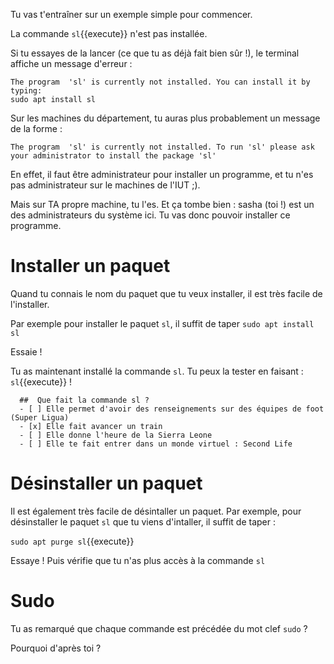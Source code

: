 Tu vas t'entraîner sur un exemple simple pour commencer.

La commande `sl`{{execute}} n'est pas installée.

Si tu essayes de la lancer (ce que tu as déjà fait bien sûr !), le terminal affiche un message d'erreur :

``` 
The program  'sl' is currently not installed. You can install it by typing:
sudo apt install sl
```

Sur les machines du département, tu auras plus probablement un message de la forme :

``` 
The program  'sl' is currently not installed. To run 'sl' please ask your administrator to install the package 'sl'
```

En effet, il faut être administrateur pour installer un programme, et tu n'es pas administrateur sur le machines de l'IUT ;).

Mais sur TA propre machine, tu l'es. Et ça tombe bien : sasha (toi !) est un des administrateurs du système ici. Tu vas donc pouvoir installer ce programme.


# Installer un paquet

Quand tu connais le nom du paquet que tu veux installer, il est très facile de l'installer.

Par exemple pour installer le paquet `sl`, il suffit de taper `sudo apt install sl`

Essaie !

Tu as maintenant installé la commande `sl`. Tu peux la tester en faisant : `sl`{{execute}} !


```{quizdown} 
  ##  Que fait la commande sl ? 
  - [ ] Elle permet d'avoir des renseignements sur des équipes de foot (Super Ligua)
  - [x] Elle fait avancer un train
  - [ ] Elle donne l'heure de la Sierra Leone
  - [ ] Elle te fait entrer dans un monde virtuel : Second Life
```

# Désinstaller un paquet

Il est également très facile de désintaller un paquet.
Par exemple, pour désinstaller le paquet `sl` que tu viens d'intaller, il suffit de taper :

`sudo apt purge sl`{{execute}}

Essaye ! Puis vérifie que tu n'as plus accès à la commande `sl`

# Sudo

Tu as remarqué que chaque commande est précédée du mot clef `sudo` ?

Pourquoi d'après toi ?
